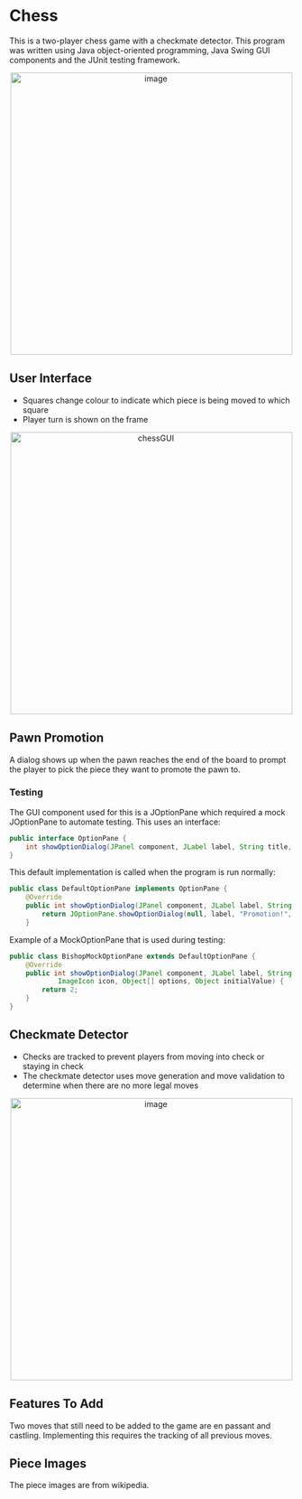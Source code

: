 # Chess
This is a two-player chess game with a checkmate detector. This program was written using Java object-oriented programming, Java Swing GUI components and the JUnit testing framework.
<p align="center">
<img width="500" alt="image" src="https://user-images.githubusercontent.com/96930184/149872795-1b989d2a-258c-4859-a869-ce46b5c1f0f4.png">
</p>

## User Interface
- Squares change colour to indicate which piece is being moved to which square
- Player turn is shown on the frame

<p align="center">
<img width="500" alt="chessGUI" src="https://user-images.githubusercontent.com/96930184/149879890-07ccd63b-c85b-4ccd-b458-249d8083a4fa.png">
</p>


## Pawn Promotion
A dialog shows up when the pawn reaches the end of the board to prompt the player to pick the piece they want to promote the pawn to.

### Testing

The GUI component used for this is a JOptionPane which required a mock JOptionPane to automate testing. This uses an interface:

```java
public interface OptionPane {
	int showOptionDialog(JPanel component, JLabel label, String title, int optionType, int messageType, ImageIcon icon, Object[] options, Object initialValue);
}
```
This default implementation is called when the program is run normally:

```java
public class DefaultOptionPane implements OptionPane {
	@Override
	public int showOptionDialog(JPanel component, JLabel label, String title, int optionType, int messageType, ImageIcon icon, Object[] options, Object initialValue) {
		return JOptionPane.showOptionDialog(null, label, "Promotion!", JOptionPane.DEFAULT_OPTION, JOptionPane.PLAIN_MESSAGE, null, options, null);
	}
```

Example of a MockOptionPane that is used during testing:

```java
public class BishopMockOptionPane extends DefaultOptionPane {
	@Override
	public int showOptionDialog(JPanel component, JLabel label, String title, int optionType, int messageType,
			ImageIcon icon, Object[] options, Object initialValue) {
		return 2;
	}
}
```
## Checkmate Detector
- Checks are tracked to prevent players from moving into check or staying in check
- The checkmate detector uses move generation and move validation to determine when there are no more legal moves

<p align="center">
<img width="500" alt="image" src="https://user-images.githubusercontent.com/96930184/149872750-397cd76b-d2be-47c0-8380-9279b3e418aa.png">
</p>

## Features To Add
Two moves that still need to be added to the game are en passant and castling. Implementing this requires the tracking of all previous moves.

## Piece Images
The piece images are from wikipedia.
